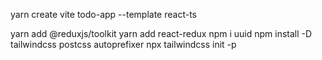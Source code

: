 yarn create vite todo-app --template react-ts

yarn add @reduxjs/toolkit
yarn add react-redux
npm i uuid
npm install -D tailwindcss postcss autoprefixer
npx tailwindcss init -p
